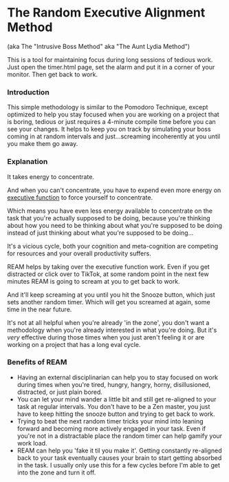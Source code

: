 # The Random Executive Alignment Method
(aka The "Intrusive Boss Method" aka "The Aunt Lydia Method")

  This is a tool for maintaining focus during long sessions of tedious work. Just open the timer.html page, set the alarm and put it in a corner of your monitor. Then get back to work.

### Introduction
This simple methodology is similar to the Pomodoro Technique, except optimized to help you stay focused when you are working on a project that is boring, tedious or just requires a 4-minute compile time before you can see your changes. It helps
to keep you on track by simulating your boss coming in at random intervals and just...screaming incoherently at you until you make them go away.  

### Explanation 

It takes energy to concentrate. 

And when you can't concentrate, you have to expend even more energy on [executive function](https://en.wikipedia.org/wiki/Executive_functions) to force yourself to concentrate. 

Which means you have even less energy available to concentrate on the task that you're actually supposed to be doing, because you're thinking about how you need to be thinking about what you're supposed to be doing instead of just thinking about what you're supposed to be doing...  

It's a vicious cycle, both your cognition and meta-cognition are competing for resources and your overall productivity suffers. 


REAM helps by taking over the executive function work.  Even if you get distracted or click over to TikTok, at some random point in the next few minutes REAM is going to scream at you to get back to work.  

And it'll keep screaming at you until you hit the Snooze button, which just sets another random timer.  Which will get you screamed at again, some time in the near future.

It's not at all helpful when you're already 'in the zone', you don't want a methodology when you're already interested in what you're doing. But it's _very_ effective during those times when you just aren't feeling it or are working on a project that has a long eval cycle.

### Benefits of REAM

- Having an external disciplinarian can help you to stay focused on work during times when you're tired, hungry, hangry, horny, disillusioned, distracted, or just plain bored.
- You can let your mind wander a little bit and still get re-aligned to your task at regular intervals. You don't have to be a Zen master, you just have to keep hitting the snooze button and trying to get back to work.
- Trying to beat the next random timer tricks your mind into leaning forward and becoming more actively engaged in your task.  Even if you're not in a distractable place the random timer can help gamify your work load.
- REAM can help you 'fake it til you make it'.  Getting constantly re-aligned back to your task eventually causes your brain to start getting absorbed in the task.  I usually only use this for a few cycles before I'm able to get into the zone and turn it off.






